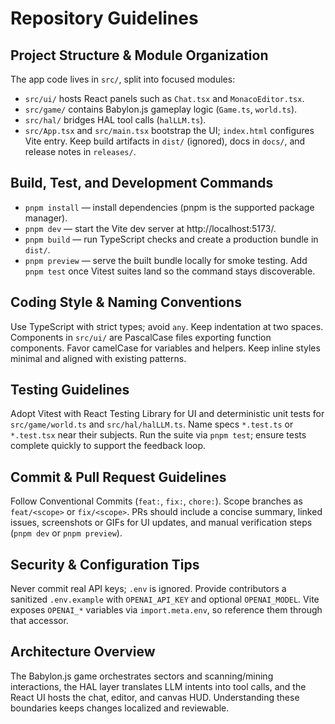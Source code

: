 # Repository Guidelines

## Project Structure & Module Organization
The app code lives in `src/`, split into focused modules:
- `src/ui/` hosts React panels such as `Chat.tsx` and `MonacoEditor.tsx`.
- `src/game/` contains Babylon.js gameplay logic (`Game.ts`, `world.ts`).
- `src/hal/` bridges HAL tool calls (`halLLM.ts`).
- `src/App.tsx` and `src/main.tsx` bootstrap the UI; `index.html` configures Vite entry.
Keep build artifacts in `dist/` (ignored), docs in `docs/`, and release notes in `releases/`.

## Build, Test, and Development Commands
- `pnpm install` — install dependencies (pnpm is the supported package manager).
- `pnpm dev` — start the Vite dev server at http://localhost:5173/.
- `pnpm build` — run TypeScript checks and create a production bundle in `dist/`.
- `pnpm preview` — serve the built bundle locally for smoke testing.
Add `pnpm test` once Vitest suites land so the command stays discoverable.

## Coding Style & Naming Conventions
Use TypeScript with strict types; avoid `any`. Keep indentation at two spaces. Components in `src/ui/` are PascalCase files exporting function components. Favor camelCase for variables and helpers. Keep inline styles minimal and aligned with existing patterns.

## Testing Guidelines
Adopt Vitest with React Testing Library for UI and deterministic unit tests for `src/game/world.ts` and `src/hal/halLLM.ts`. Name specs `*.test.ts` or `*.test.tsx` near their subjects. Run the suite via `pnpm test`; ensure tests complete quickly to support the feedback loop.

## Commit & Pull Request Guidelines
Follow Conventional Commits (`feat:`, `fix:`, `chore:`). Scope branches as `feat/<scope>` or `fix/<scope>`. PRs should include a concise summary, linked issues, screenshots or GIFs for UI updates, and manual verification steps (`pnpm dev` or `pnpm preview`).

## Security & Configuration Tips
Never commit real API keys; `.env` is ignored. Provide contributors a sanitized `.env.example` with `OPENAI_API_KEY` and optional `OPENAI_MODEL`. Vite exposes `OPENAI_*` variables via `import.meta.env`, so reference them through that accessor.

## Architecture Overview
The Babylon.js game orchestrates sectors and scanning/mining interactions, the HAL layer translates LLM intents into tool calls, and the React UI hosts the chat, editor, and canvas HUD. Understanding these boundaries keeps changes localized and reviewable.
